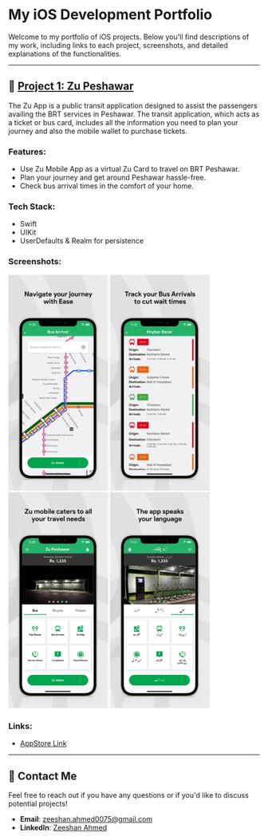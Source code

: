 # My iOS Development Portfolio

Welcome to my portfolio of iOS projects. Below you'll find descriptions of my work, including links to each project, screenshots, and detailed explanations of the functionalities.

---

## 📱 [Project 1: Zu Peshawar](https://apps.apple.com/ae/app/zu-peshawar/id1532389509)

The Zu App is a public transit application designed to assist the passengers availing the BRT services in Peshawar. The transit application, which acts as a ticket or bus card, includes all the information you need to plan your journey and also the mobile wallet to purchase tickets.

### Features:
- Use Zu Mobile App as a virtual Zu Card to travel on BRT Peshawar.
- Plan your journey and get around Peshawar hassle-free.
- Check bus arrival times in the comfort of your home.

### Tech Stack:
- Swift
- UIKit
- UserDefaults & Realm for persistence

### Screenshots:
<p float="left">
  <img src="Project1/Screenshots/zu_screenshot1.png" width="200" />
  <img src="Project1/Screenshots/zu_screenshot2.png" width="200" />
  <img src="Project1/Screenshots/zu_screenshot3.png" width="200" />
  <img src="Project1/Screenshots/zu_screenshot4.png" width="200" />
</p>

### Links:
- [AppStore Link](https://apps.apple.com/ae/app/zu-peshawar/id1532389509)

---

## 💼 Contact Me
Feel free to reach out if you have any questions or if you'd like to discuss potential projects!

- **Email**: zeeshan.ahmed0075@gmail.com
- **LinkedIn**: [Zeeshan Ahmed](https://www.linkedin.com/in/zeeshan-ahmed-se/)
